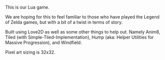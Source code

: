 This is our Lua game.

We are hoping for this to feel familiar to those who have played the Legend of Zelda games, but with a bit of a twist in terms of story.

Built using Love2D as well as some other things to help out. Namely Anim8, Tiled (with Simple-Tiled-Implementation), Hump (aka: Helper Utilities for Massive Progression), and Windfield.

Pixel art sizing is 32x32.
